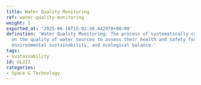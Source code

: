 ```yaml
---
title: Water Quality Monitoring
ref: water-quality-monitoring
weight: 1
exported_at: '2025-06-16T15:02:56.442978+00:00'
definition: 'Water Quality Monitoring: The process of systematically collecting data
  on the quality of water sources to assess their health and safety for human consumption,
  environmental sustainability, and ecological balance.'
tags:
- sustainability
id: GL222
categories:
- Space & Technology
---
```


